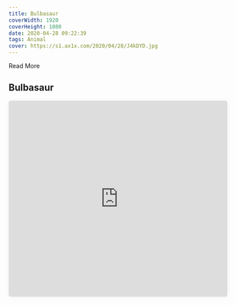 ```yaml
---
title: Bulbasaur
coverWidth: 1920
coverHeight: 1080
date: 2020-04-28 09:22:39
tags: Animal
cover: https://s1.ax1x.com/2020/04/28/J4kDYD.jpg
---
```


Read More
<!-- more -->

## Bulbasaur

<iframe style="width:100%;height:450px;box-shadow:0px 0px 10px #eee;border-radius:5px" src="https://www.ddd.online/jq/webEdit/project/embedProject/HmfN5PPr-9QkcrSsy-Zz1FZDcV-vK1o1noJ" frameborder="0" allowvr allowfullscreen mozallowfullscreen="true" webkitallowfullscreen="true" onmousewheel="">
</iframe>